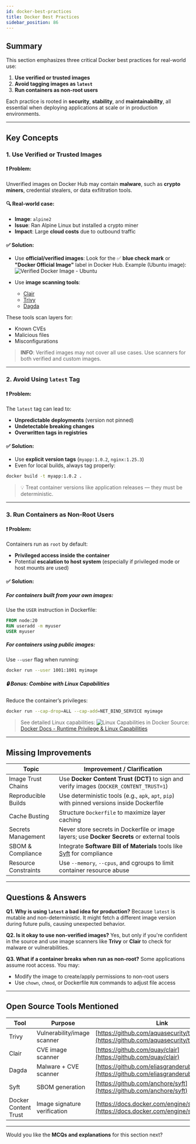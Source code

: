```yaml
---
id: docker-best-practices
title: Docker Best Practices
sidebar_position: 86
---
```


## Summary

This section emphasizes three critical Docker best practices for real-world use:

1. **Use verified or trusted images**
2. **Avoid tagging images as `latest`**
3. **Run containers as non-root users**

Each practice is rooted in **security**, **stability**, and **maintainability**,
all essential when deploying applications at scale or in production
environments.

---

## Key Concepts

### 1. Use Verified or Trusted Images

#### ❗ Problem:

Unverified images on Docker Hub may contain **malware**, such as **crypto
miners**, credential stealers, or data exfiltration tools.

#### 🔍 Real-world case:

- **Image**: `alpine2`
- **Issue**: Ran Alpine Linux but installed a crypto miner
- **Impact**: Large **cloud costs** due to outbound traffic

#### ✅ Solution:

- Use **official/verified images**: Look for the ✅ **blue check mark** or
  **"Docker Official Image"** label in Docker Hub. Example (Ubuntu image):
  ![Verified Docker Image - Ubuntu](https://docs.docker.com/images/docker-official-image.png)

- Use **image scanning tools**:

  - [Clair](https://github.com/quay/clair)
  - [Trivy](https://github.com/aquasecurity/trivy)
  - [Dagda](https://github.com/eliasgranderubio/dagda)

These tools scan layers for:

- Known CVEs
- Malicious files
- Misconfigurations

> **INFO**: Verified images may not cover all use cases. Use scanners for both
> verified and custom images.

---

### 2. Avoid Using `latest` Tag

#### ❗ Problem:

The `latest` tag can lead to:

- **Unpredictable deployments** (version not pinned)
- **Undetectable breaking changes**
- **Overwritten tags in registries**

#### ✅ Solution:

- Use **explicit version tags** (`myapp:1.0.2`, `nginx:1.25.3`)
- Even for local builds, always tag properly:

```bash
docker build -t myapp:1.0.2 .
```

> 💡 Treat container versions like application releases — they must be
> deterministic.

---

### 3. Run Containers as Non-Root Users

#### ❗ Problem:

Containers run as `root` by default:

- **Privileged access inside the container**
- Potential **escalation to host system** (especially if privileged mode or host
  mounts are used)

#### ✅ Solution:

##### For containers built from your own images:

Use the `USER` instruction in Dockerfile:

```Dockerfile
FROM node:20
RUN useradd -m myuser
USER myuser
```

##### For containers using public images:

Use `--user` flag when running:

```bash
docker run --user 1001:1001 myimage
```

##### 🔒 Bonus: Combine with Linux Capabilities

Reduce the container’s privileges:

```bash
docker run --cap-drop=ALL --cap-add=NET_BIND_SERVICE myimage
```

> See detailed Linux capabilities:
> ![Linux Capabilities in Docker](https://docs.docker.com/images/capabilities-table.png)
> Source:
> [Docker Docs - Runtime Privilege & Linux Capabilities](https://docs.docker.com/engine/reference/run/#runtime-privilege-and-linux-capabilities)

---

## Missing Improvements

| Topic                | Improvement / Clarification                                                                                |
| -------------------- | ---------------------------------------------------------------------------------------------------------- |
| Image Trust Chains   | Use **Docker Content Trust (DCT)** to sign and verify images (`DOCKER_CONTENT_TRUST=1`)                    |
| Reproducible Builds  | Use deterministic tools (e.g., `apk`, `apt`, `pip`) with pinned versions inside Dockerfile                 |
| Cache Busting        | Structure `Dockerfile` to maximize layer caching                                                           |
| Secrets Management   | Never store secrets in Dockerfile or image layers; use **Docker Secrets** or external tools                |
| SBOM & Compliance    | Integrate **Software Bill of Materials** tools like [Syft](https://github.com/anchore/syft) for compliance |
| Resource Constraints | Use `--memory`, `--cpus`, and cgroups to limit container resource abuse                                    |

---

## Questions & Answers

**Q1. Why is using `latest` a bad idea for production?** Because `latest` is
mutable and non-deterministic. It might fetch a different image version during
future pulls, causing unexpected behavior.

**Q2. Is it okay to use non-verified images?** Yes, but only if you're confident
in the source and use image scanners like **Trivy** or **Clair** to check for
malware or vulnerabilities.

**Q3. What if a container breaks when run as non-root?** Some applications
assume root access. You may:

- Modify the image to create/apply permissions to non-root users
- Use `chown`, `chmod`, or Dockerfile `RUN` commands to adjust file access

---

## Open Source Tools Mentioned

| Tool                 | Purpose                      | Link                                                                                             |
| -------------------- | ---------------------------- | ------------------------------------------------------------------------------------------------ |
| Trivy                | Vulnerability/image scanner  | [https://github.com/aquasecurity/trivy](https://github.com/aquasecurity/trivy)                   |
| Clair                | CVE image scanner            | [https://github.com/quay/clair](https://github.com/quay/clair)                                   |
| Dagda                | Malware + CVE scanner        | [https://github.com/eliasgranderubio/dagda](https://github.com/eliasgranderubio/dagda)           |
| Syft                 | SBOM generation              | [https://github.com/anchore/syft](https://github.com/anchore/syft)                               |
| Docker Content Trust | Image signature verification | [https://docs.docker.com/engine/security/trust/](https://docs.docker.com/engine/security/trust/) |

---

Would you like the **MCQs and explanations** for this section next?
